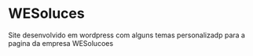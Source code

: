 # WESoluces 
Site desenvolvido em wordpress com alguns temas personalizadp  para a pagina da empresa WESolucoes
